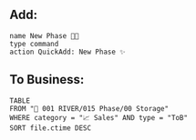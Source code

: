 ## Add:
```button
name New Phase 👨‍💻
type command
action QuickAdd: New Phase ✨
```
## To Business:
```dataview
TABLE
FROM "🌊 001 RIVER/015 Phase/00 Storage"
WHERE category = "📈 Sales" AND type = "ToB"
SORT file.ctime DESC
```
